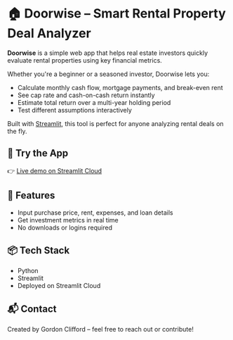 # 🏠 Doorwise – Smart Rental Property Deal Analyzer

**Doorwise** is a simple web app that helps real estate investors quickly evaluate rental properties using key financial metrics.

Whether you're a beginner or a seasoned investor, Doorwise lets you:

- Calculate monthly cash flow, mortgage payments, and break-even rent
- See cap rate and cash-on-cash return instantly
- Estimate total return over a multi-year holding period
- Test different assumptions interactively

Built with [Streamlit](https://streamlit.io), this tool is perfect for anyone analyzing rental deals on the fly.

## 🚀 Try the App
👉 [Live demo on Streamlit Cloud](https://Gordon14624-doorwise.streamlit.app)

## 🧮 Features
- Input purchase price, rent, expenses, and loan details
- Get investment metrics in real time
- No downloads or logins required

## 📦 Tech Stack
- Python
- Streamlit
- Deployed on Streamlit Cloud

## 📬 Contact
Created by Gordon Clifford – feel free to reach out or contribute!
